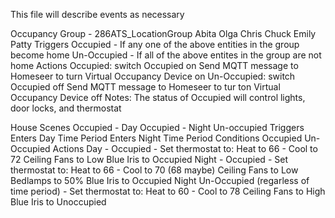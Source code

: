 This file will describe events as necessary

Occupancy
  Group - 286ATS_LocationGroup
    Abita
    Olga
    Chris
    Chuck
    Emily
    Patty
  Triggers
    Occupied - If any one of the above entities in the group become home
    Un-Occupied - If all of the above entites in the group are not home
  Actions
    Occupied:
      switch Occupied on
      Send MQTT message to Homeseer to turn Virtual Occupancy Device on
    Un-Occupied:
      switch Occupied off
      Send MQTT message to Homeseer to tur
      ton Virtual Occupancy Device off
  Notes:
    The status of Occupied will control lights, door locks, and thermostat

House Scenes
  Occupied - Day
  Occupied - Night
  Un-occupied
Triggers
  Enters Day Time Period
  Enters Night Time Period
Conditions
  Occupied
  Un-Occupied
Actions
  Day - Occupied - Set thermostat to: 
    Heat to 66 - Cool to 72
    Ceiling Fans to Low
    Blue Iris to Occupied
  Night - Occupied - Set thermostat to: 
    Heat to 66 - Cool to 70 (68 maybe)
    Ceiling Fans to Low
    Bedlamps to 50%
    Blue Iris to Occupied Night
  Un-Occupied (regarless of time period) - Set thermostat to: 
    Heat to 60 - Cool to 78
    Ceiling Fans to High
    Blue Iris to Unoccupied

